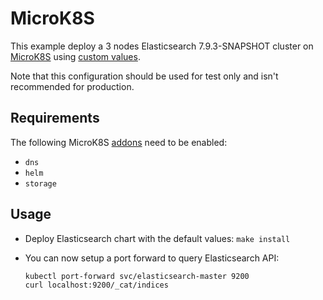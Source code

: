 # MicroK8S

This example deploy a 3 nodes Elasticsearch 7.9.3-SNAPSHOT cluster on [MicroK8S][]
using [custom values][].

Note that this configuration should be used for test only and isn't recommended
for production.


## Requirements

The following MicroK8S [addons][] need to be enabled:
- `dns`
- `helm`
- `storage`


## Usage

* Deploy Elasticsearch chart with the default values: `make install`

* You can now setup a port forward to query Elasticsearch API:

  ```
  kubectl port-forward svc/elasticsearch-master 9200
  curl localhost:9200/_cat/indices
  ```


[addons]: https://microk8s.io/docs/addons
[custom values]: https://github.com/elastic/helm-charts/tree/7.9/elasticsearch/examples/microk8s/values.yaml
[MicroK8S]: https://microk8s.io
